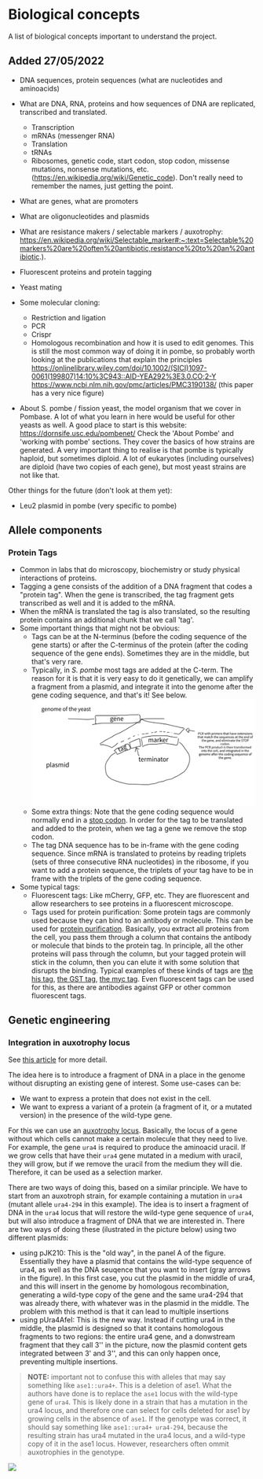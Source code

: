 # Biological concepts

A list of biological concepts important to understand the project.

## Added 27/05/2022

* DNA sequences, protein sequences (what are nucleotides and aminoacids)
* What are DNA, RNA, proteins and how sequences of DNA are replicated, transcribed and translated.
	* Transcription
	* mRNAs (messenger RNA)
	* Translation
	* tRNAs
	* Ribosomes, genetic code, start codon, stop codon, missense mutations, nonsense mutations, etc. (https://en.wikipedia.org/wiki/Genetic_code). Don't really need to remember the names, just getting the point.
* What are genes, what are promoters
* What are oligonucleotides and plasmids
* What are resistance makers / selectable markers / auxotrophy: https://en.wikipedia.org/wiki/Selectable_marker#:~:text=Selectable%20markers%20are%20often%20antibiotic,resistance%20to%20an%20antibiotic.).
* Fluorescent proteins and protein tagging
* Yeast mating
* Some molecular cloning:
	* Restriction and ligation
	* PCR
	* Crispr
	* Homologous recombination and how it is used to edit genomes. This is still the most common way of doing it in pombe, so probably worth looking at the publications that explain the principles 
	https://onlinelibrary.wiley.com/doi/10.1002/(SICI)1097-0061(199807)14:10%3C943::AID-YEA292%3E3.0.CO;2-Y
	https://www.ncbi.nlm.nih.gov/pmc/articles/PMC3190138/ (this paper has a very nice figure)
	
* About S. pombe / fission yeast, the model organism that we cover in Pombase. A lot of what you learn in here would be useful for other yeasts as well. A good place to start is this website: https://dornsife.usc.edu/pombenet/ Check the 'About Pombe' and 'working with pombe' sections. They cover the basics of how strains are generated. A very important thing to realise is that pombe is typically haploid, but sometimes diploid. A lot of eukaryotes (including ourselves) are diploid (have two copies of each gene), but most yeast strains are not like that.


Other things for the future (don't look at them yet):
* Leu2 plasmid in pombe (very specific to pombe)

## Allele components

### Protein Tags

* Common in labs that do microscopy, biochemistry or study physical interactions of proteins.
* Tagging a gene consists of the addition of a DNA fragment that codes a "protein tag". When the gene is transcribed, the tag fragment gets transcribed as well and it is added to the mRNA.
* When the mRNA is translated the tag is also translated, so the resulting protein contains an additional chunk that we call 'tag'.
* Some important things that might not be obvious:
  * Tags can be at the N-terminus (before the coding sequence of the gene starts) or after the C-terminus of the protein (after the coding sequence of the gene ends). Sometimes they are in the middle, but that's very rare.
  * Typically, in _S. pombe_ most tags are added at the C-term. The reason for it is that it is very easy to do it genetically, we can amplify a fragment from a plasmid, and integrate it into the genome after the gene coding sequence, and that's it! See below.
  ![](images/tagging.svg)
  * Some extra things: Note that the gene coding sequence would normally end in a [stop codon](https://en.wikipedia.org/wiki/Stop_codon). In order for the tag to be translated and added to the protein, when we tag a gene we remove the stop codon.
  * The tag DNA sequence has to be in-frame with the gene coding sequence. Since mRNA is translated to proteins by reading triplets (sets of three consecutive RNA nucleotides) in the ribosome, if you want to add a protein sequence, the triplets of your tag have to be in frame with the triplets of the gene coding sequence.
* Some typical tags:
  * Fluorescent tags: Like mCherry, GFP, etc. They are fluorescent and allow researchers to see proteins in a fluorescent microscope.
  * Tags used for protein purification: Some protein tags are commonly used because they can bind to an antibody or molecule. This can be used for [protein purification](https://en.wikipedia.org/wiki/Protein_purification). Basically, you extract all proteins from the cell, you pass them through a column that contains the antibody or molecule that binds to the protein tag. In principle, all the other proteins will pass through the column, but your tagged protein will stick in the column, then you can elute it with some solution that disrupts the binding. Typical examples of these kinds of tags are [the his tag](https://en.wikipedia.org/wiki/Protein_purification), [the GST tag](https://en.wikipedia.org/wiki/Glutathione_S-transferase#GST-tags_and_the_GST_pull-down_assay), [the myc tag](https://en.wikipedia.org/wiki/Myc-tag). Even fluorescent tags can be used for this, as there are antibodies against GFP or other common fluorescent tags.

## Genetic engineering

### Integration in auxotrophy locus

See [this article](https://journals.biologists.com/jcs/article/133/1/jcs240754/224748/A-toolbox-of-stable-integration-vectors-in-the) for more detail.

The idea here is to introduce a fragment of DNA in a place in the genome without disrupting an existing gene of interest. Some use-cases can be:

* We want to express a protein that does not exist in the cell.
* We want to express a variant of a protein (a fragment of it, or a mutated version) in the presence of the wild-type gene.

For this we can use an [auxotrophy locus](https://en.wikipedia.org/wiki/Auxotrophy). Basically, the locus of a gene without which cells cannot make a certain molecule that they need to live. For example, the gene `ura4` is required to produce the aminoacid uracil. If we grow cells that have their `ura4` gene mutated in a medium with uracil, they will grow, but if we remove the uracil from the medium they will die. Therefore, it can be used as a selection marker.

There are two ways of doing this, based on a similar principle. We have to start from an auxotroph strain, for example containing a mutation in `ura4` (mutant allele `ura4-294` in this example). The idea is to insert a fragment of DNA in the `ura4` locus that will restore the wild-type gene sequence of `ura4`, but will also introduce a fragment of DNA that we are interested in. There are two ways of doing these (ilustrated in the picture below) using two different plasmids:

* using pJK210: This is the "old way", in the panel A of the figure. Essentially they have a plasmid that contains the wild-type sequence of ura4, as well as the DNA seuqence that you want to insert (gray arrows in the figure). In this first case, you cut the plasmid in the middle of ura4, and this will insert in the genome by homologous recombination, generating a wild-type copy of the gene and the same ura4-294 that was already there, with whatever was in the plasmid in the middle. The problem with this method is that it can lead to multiple insertions
* using pUra4AfeI: This is the new way. Instead if cutting ura4 in the middle, the plasmid is designed so that it contains homologous fragments to two regions: the entire ura4 gene, and a donwstream fragment that they call 3'' in the picture, now the plasmid content gets integrated between 3' and 3'', and this can only happen once, preventing multiple insertions.

> **NOTE:** important not to confuse this with alleles that may say something like `ase1::ura4+`. This is a deletion of ase1. What the authors have done is to replace the `ase1` locus with the wild-type gene of `ura4`. This is likely done in a strain that has a mutation in the ura4 locus, and therefore one can select for cells deleted for ase1 by growing cells in the absence of `ase1`. If the genotype was correct, it should say something like `ase1::ura4+ ura4-294`, because the resulting strain has ura4 mutated in the ura4 locus, and a wild-type copy of it in the ase1 locus. However, researchers often ommit auxotrophies in the genotype.

![](https://cob.silverchair-cdn.com/cob/content_public/journal/jcs/133/1/10.1242_jcs.240754/3/m_jcs24075401.png?Expires=1657917517&Signature=VyDBwBw8Ra1G5aY9pnQZRoYYcNlApuyJzQUnvayNAaQEIqki2z24ezXKqqXC4oRb6cWQjcHwk4Uf2awIfKGmwJGYNp94hWgNyn7S29~awnrL--cT-qGxcnr913-mm4IiTF1zuyjumVU2c77XBdOvSlnj3DMzHn4QpBBnZtDF1SanJYyhGmcf2YmIljjhEs4kt03lm07yYvB4D1dUIIdANobAuEZeJWY1AkHy1-RYEKpEpN1kRjvhLYfV2zlM5ps1hmcSgbQauwmGCYLtDWp3nQNlhUw1zIupcS8lwZf8JyQFQzkDvZqb8y6wkUhIHs4C3f10NcLxGm8uIQddaX9xTQ__&Key-Pair-Id=APKAIE5G5CRDK6RD3PGA)